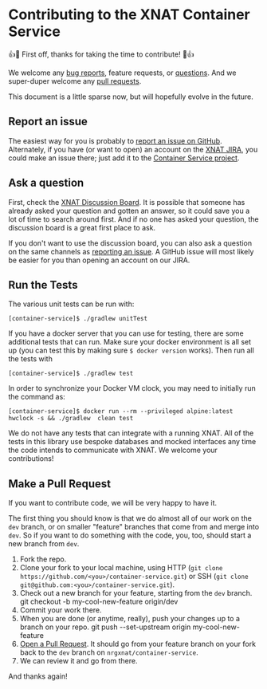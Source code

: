 # Contributing to the XNAT Container Service

👍🎉 First off, thanks for taking the time to contribute! 🎉👍

We welcome any [bug reports](#report-an-issue), feature requests, or [questions](#ask-a-question). And we super-duper welcome any [pull requests](#make-a-pull-request).

This document is a little sparse now, but will hopefully evolve in the future.

## Report an issue

The easiest way for you is probably to [report an issue on GitHub](https://github.com/NrgXnat/container-service/issues). Alternately, if you have (or want to open) an account on the [XNAT JIRA](https://issues.xnat.org), you could make an issue there; just add it to the [Container Service project](https://issues.xnat.org/projects/CS).

## Ask a question

First, check the [XNAT Discussion Board](https://groups.google.com/forum/#!forum/xnat_discussion). It is possible that someone has already asked your question and gotten an answer, so it could save you a lot of time to search around first. And if no one has asked your question, the discussion board is a great first place to ask.

If you don't want to use the discussion board, you can also ask a question on the same channels as [reporting an issue](#report-an-issue). A GitHub issue will most likely be easier for you than opening an account on our JIRA.

## Run the Tests
The various unit tests can be run with:
```
[container-service]$ ./gradlew unitTest
```

If you have a docker server that you can use for testing, there are some additional tests that can run. Make sure your docker environment is all set up (you can test this by making sure `$ docker version` works). Then run all the tests with
```
[container-service]$ ./gradlew test
```
In order to synchronize your Docker VM clock, you may need to initially run the command as:
```
[container-service]$ docker run --rm --privileged alpine:latest hwclock -s && ./gradlew  clean test
```
We do not have any tests that can integrate with a running XNAT. All of the tests in this library use bespoke databases and mocked interfaces any time the code intends to communicate with XNAT. We welcome your contributions!

## Make a Pull Request
If you want to contribute code, we will be very happy to have it.

The first thing you should know is that we do almost all of our work on the `dev` branch, or on smaller "feature" branches that come from and merge into `dev`. So if you want to do something with the code, you, too, should start a new branch from `dev`.

1. Fork the repo.
1. Clone your fork to your local machine, using HTTP (`git clone https://github.com/<you>/container-service.git`) or SSH (`git clone git@github.com:<you>/container-service.git`).
1. Check out a new branch for your feature, starting from the `dev` branch.
    git checkout -b my-cool-new-feature origin/dev
1. Commit your work there.
1. When you are done (or anytime, really), push your changes up to a branch on your repo.
    git push --set-upstream origin my-cool-new-feature
1. [Open a Pull Request](https://github.com/NrgXnat/container-service/compare). It should go from your feature branch on your fork back to the `dev` branch on `nrgxnat/container-service`.
1. We can review it and go from there.

And thanks again!
